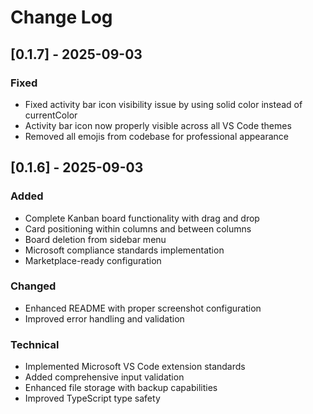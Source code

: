 # Change Log

## [0.1.7] - 2025-09-03

### Fixed
- Fixed activity bar icon visibility issue by using solid color instead of currentColor
- Activity bar icon now properly visible across all VS Code themes
- Removed all emojis from codebase for professional appearance

## [0.1.6] - 2025-09-03

### Added
- Complete Kanban board functionality with drag and drop
- Card positioning within columns and between columns
- Board deletion from sidebar menu
- Microsoft compliance standards implementation
- Marketplace-ready configuration

### Changed
- Enhanced README with proper screenshot configuration
- Improved error handling and validation

### Technical
- Implemented Microsoft VS Code extension standards
- Added comprehensive input validation
- Enhanced file storage with backup capabilities
- Improved TypeScript type safety

